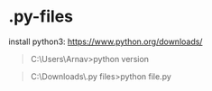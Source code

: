 # .py-files
install python3:
https://www.python.org/downloads/

<blockquote>
  C:\Users\Arnav>python version
</blockquote>
<blockquote>
  C:\Downloads\.py files>python file.py
</blockquote>
